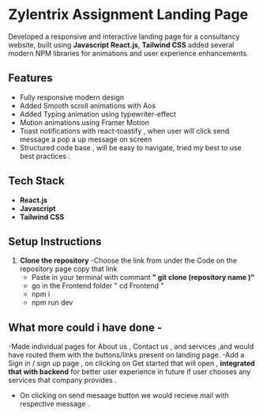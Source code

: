 # Zylentrix Assignment Landing Page

Developed a  responsive and interactive landing page for a consultancy website, built using **Javascript** **React.js**, **Tailwind CSS**
added several modern NPM libraries for animations and user experience enhancements.
## Features

- Fully responsive modern design
- Added Smooth scroll animations with Aos
- Added Typing animation using typewriter-effect
- Motion animations using Framer Motion
- Toast notifications with react-toastify , when user will click send message a pop a up message on screen
- Structured code base , will be easy to navigate, tried my best to use best practices .

## Tech Stack
- **React.js**
- **Javascript**
- **Tailwind CSS**


## Setup Instructions

1. **Clone the repository**
   -Choose the link from under the Code on the repository page copy that link
   - Paste in your terminal with commant **" git clone (repository name )"**
   - go in the Frontend folder " cd Frontend "
   - npm i
   - npm run dev
  
## What more could i have done -
  -Made individual pages for About us , Contact us , and services ,and would have routed them with the buttons/links present on landing page.
  -Add a Sign in / sign up page , on clicking on Get started that will open , **integrated that with backend** for better user experience in future if user chooses any services that company provides .
  - On clicking on send mesaage button we would recieve mail with respective message . 


